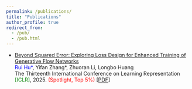 ```yaml
---
permalink: /publications/
title: "Publications"
author_profile: true
redirect_from: 
  - /pub/
  - /pub.html
---
```


- [Beyond Squared Error: Exploring Loss Design for Enhanced Training of Generative Flow Networks](https://openreview.net/forum?id=4NTrco82W0)<br>
  <font color=blue>Rui Hu*</font>, Yifan Zhang\*, Zhuoran Li, Longbo Huang<br>
  The Thirteenth International Conference on Learning Representation <font color=green>[ICLR]</font>, 2025. <font color=red>(Spotlight, Top 5%)</font> [[PDF](https://streek666.github.io/file/ICLR2025beyond.pdf)]
